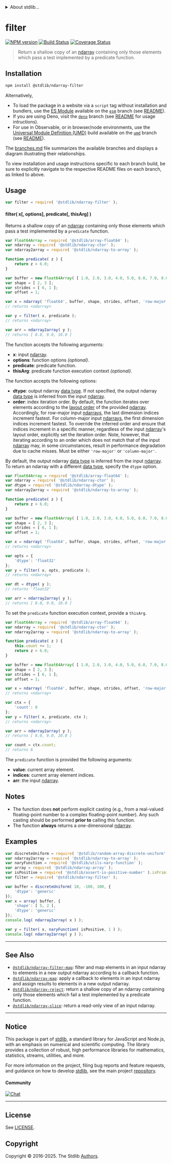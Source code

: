 <!--

@license Apache-2.0

Copyright (c) 2024 The Stdlib Authors.

Licensed under the Apache License, Version 2.0 (the "License");
you may not use this file except in compliance with the License.
You may obtain a copy of the License at

   http://www.apache.org/licenses/LICENSE-2.0

Unless required by applicable law or agreed to in writing, software
distributed under the License is distributed on an "AS IS" BASIS,
WITHOUT WARRANTIES OR CONDITIONS OF ANY KIND, either express or implied.
See the License for the specific language governing permissions and
limitations under the License.

-->


<details>
  <summary>
    About stdlib...
  </summary>
  <p>We believe in a future in which the web is a preferred environment for numerical computation. To help realize this future, we've built stdlib. stdlib is a standard library, with an emphasis on numerical and scientific computation, written in JavaScript (and C) for execution in browsers and in Node.js.</p>
  <p>The library is fully decomposable, being architected in such a way that you can swap out and mix and match APIs and functionality to cater to your exact preferences and use cases.</p>
  <p>When you use stdlib, you can be absolutely certain that you are using the most thorough, rigorous, well-written, studied, documented, tested, measured, and high-quality code out there.</p>
  <p>To join us in bringing numerical computing to the web, get started by checking us out on <a href="https://github.com/stdlib-js/stdlib">GitHub</a>, and please consider <a href="https://opencollective.com/stdlib">financially supporting stdlib</a>. We greatly appreciate your continued support!</p>
</details>

# filter

[![NPM version][npm-image]][npm-url] [![Build Status][test-image]][test-url] [![Coverage Status][coverage-image]][coverage-url] <!-- [![dependencies][dependencies-image]][dependencies-url] -->

> Return a shallow copy of an [ndarray][@stdlib/ndarray/ctor] containing only those elements which pass a test implemented by a predicate function.

<section class="intro">

</section>

<!-- /.intro -->

<section class="installation">

## Installation

```bash
npm install @stdlib/ndarray-filter
```

Alternatively,

-   To load the package in a website via a `script` tag without installation and bundlers, use the [ES Module][es-module] available on the [`esm`][esm-url] branch (see [README][esm-readme]).
-   If you are using Deno, visit the [`deno`][deno-url] branch (see [README][deno-readme] for usage intructions).
-   For use in Observable, or in browser/node environments, use the [Universal Module Definition (UMD)][umd] build available on the [`umd`][umd-url] branch (see [README][umd-readme]).

The [branches.md][branches-url] file summarizes the available branches and displays a diagram illustrating their relationships.

To view installation and usage instructions specific to each branch build, be sure to explicitly navigate to the respective README files on each branch, as linked to above.

</section>

<section class="usage">

## Usage

```javascript
var filter = require( '@stdlib/ndarray-filter' );
```

#### filter( x\[, options], predicate\[, thisArg] )

Returns a shallow copy of an [ndarray][@stdlib/ndarray/ctor] containing only those elements which pass a test implemented by a `predicate` function.

<!-- eslint-disable max-len -->

```javascript
var Float64Array = require( '@stdlib/array-float64' );
var ndarray = require( '@stdlib/ndarray-ctor' );
var ndarray2array = require( '@stdlib/ndarray-to-array' );

function predicate( z ) {
    return z > 6.0;
}

var buffer = new Float64Array( [ 1.0, 2.0, 3.0, 4.0, 5.0, 6.0, 7.0, 8.0, 9.0, 10.0, 11.0, 12.0 ] );
var shape = [ 2, 3 ];
var strides = [ 6, 1 ];
var offset = 1;

var x = ndarray( 'float64', buffer, shape, strides, offset, 'row-major' );
// returns <ndarray>

var y = filter( x, predicate );
// returns <ndarray>

var arr = ndarray2array( y );
// returns [ 8.0, 9.0, 10.0 ]
```

The function accepts the following arguments:

-   **x**: input [ndarray][@stdlib/ndarray/ctor].
-   **options**: function options _(optional)_.
-   **predicate**: predicate function.
-   **thisArg**: predicate function execution context _(optional)_.

The function accepts the following options:

-   **dtype**: output ndarray [data type][@stdlib/ndarray/dtypes]. If not specified, the output ndarray [data type][@stdlib/ndarray/dtypes] is inferred from the input [ndarray][@stdlib/ndarray/ctor].
-   **order**: index iteration order. By default, the function iterates over elements according to the [layout order][@stdlib/ndarray/orders] of the provided [ndarray][@stdlib/ndarray/ctor]. Accordingly, for row-major input [ndarrays][@stdlib/ndarray/ctor], the last dimension indices increment fastest. For column-major input [ndarrays][@stdlib/ndarray/ctor], the first dimension indices increment fastest. To override the inferred order and ensure that indices increment in a specific manner, regardless of the input [ndarray][@stdlib/ndarray/ctor]'s layout order, explicitly set the iteration order. Note, however, that iterating according to an order which does not match that of the input [ndarray][@stdlib/ndarray/ctor] may, in some circumstances, result in performance degradation due to cache misses. Must be either `'row-major'` or `'column-major'`.

By default, the output ndarray [data type][@stdlib/ndarray/dtypes] is inferred from the input [ndarray][@stdlib/ndarray/ctor]. To return an ndarray with a different [data type][@stdlib/ndarray/dtypes], specify the `dtype` option.

<!-- eslint-disable max-len -->

```javascript
var Float64Array = require( '@stdlib/array-float64' );
var ndarray = require( '@stdlib/ndarray-ctor' );
var dtype = require( '@stdlib/ndarray-dtype' );
var ndarray2array = require( '@stdlib/ndarray-to-array' );

function predicate( z ) {
    return z > 6.0;
}

var buffer = new Float64Array( [ 1.0, 2.0, 3.0, 4.0, 5.0, 6.0, 7.0, 8.0, 9.0, 10.0, 11.0, 12.0 ] );
var shape = [ 2, 3 ];
var strides = [ 6, 1 ];
var offset = 1;

var x = ndarray( 'float64', buffer, shape, strides, offset, 'row-major' );
// returns <ndarray>

var opts = {
    'dtype': 'float32'
};
var y = filter( x, opts, predicate );
// returns <ndarray>

var dt = dtype( y );
// returns 'float32'

var arr = ndarray2array( y );
// returns [ 8.0, 9.0, 10.0 ]
```

To set the `predicate` function execution context, provide a `thisArg`.

<!-- eslint-disable no-invalid-this, max-len -->

```javascript
var Float64Array = require( '@stdlib/array-float64' );
var ndarray = require( '@stdlib/ndarray-ctor' );
var ndarray2array = require( '@stdlib/ndarray-to-array' );

function predicate( z ) {
    this.count += 1;
    return z > 6.0;
}

var buffer = new Float64Array( [ 1.0, 2.0, 3.0, 4.0, 5.0, 6.0, 7.0, 8.0, 9.0, 10.0, 11.0, 12.0 ] );
var shape = [ 2, 3 ];
var strides = [ 6, 1 ];
var offset = 1;

var x = ndarray( 'float64', buffer, shape, strides, offset, 'row-major' );
// returns <ndarray>

var ctx = {
    'count': 0
};
var y = filter( x, predicate, ctx );
// returns <ndarray>

var arr = ndarray2array( y );
// returns [ 8.0, 9.0, 10.0 ]

var count = ctx.count;
// returns 6
```

The `predicate` function is provided the following arguments:

-   **value**: current array element.
-   **indices**: current array element indices.
-   **arr**: the input [ndarray][@stdlib/ndarray/ctor].

</section>

<!-- /.usage -->

<section class="notes">

## Notes

-   The function does **not** perform explicit casting (e.g., from a real-valued floating-point number to a complex floating-point number). Any such casting should be performed **prior to** calling this function.
-   The function **always** returns a one-dimensional [ndarray][@stdlib/ndarray/ctor].

</section>

<!-- /.notes -->

<section class="examples">

## Examples

<!-- eslint no-undef: "error" -->

```javascript
var discreteUniform = require( '@stdlib/random-array-discrete-uniform' );
var ndarray2array = require( '@stdlib/ndarray-to-array' );
var naryFunction = require( '@stdlib/utils-nary-function' );
var array = require( '@stdlib/ndarray-array' );
var isPositive = require( '@stdlib/assert-is-positive-number' ).isPrimitive;
var filter = require( '@stdlib/ndarray-filter' );

var buffer = discreteUniform( 10, -100, 100, {
    'dtype': 'generic'
});
var x = array( buffer, {
    'shape': [ 5, 2 ],
    'dtype': 'generic'
});
console.log( ndarray2array( x ) );

var y = filter( x, naryFunction( isPositive, 1 ) );
console.log( ndarray2array( y ) );
```

</section>

<!-- /.examples -->

<!-- Section for related `stdlib` packages. Do not manually edit this section, as it is automatically populated. -->

<section class="related">

* * *

## See Also

-   <span class="package-name">[`@stdlib/ndarray-filter-map`][@stdlib/ndarray/filter-map]</span><span class="delimiter">: </span><span class="description">filter and map elements in an input ndarray to elements in a new output ndarray according to a callback function.</span>
-   <span class="package-name">[`@stdlib/ndarray-map`][@stdlib/ndarray/map]</span><span class="delimiter">: </span><span class="description">apply a callback to elements in an input ndarray and assign results to elements in a new output ndarray.</span>
-   <span class="package-name">[`@stdlib/ndarray-reject`][@stdlib/ndarray/reject]</span><span class="delimiter">: </span><span class="description">return a shallow copy of an ndarray containing only those elements which fail a test implemented by a predicate function.</span>
-   <span class="package-name">[`@stdlib/ndarray-slice`][@stdlib/ndarray/slice]</span><span class="delimiter">: </span><span class="description">return a read-only view of an input ndarray.</span>

</section>

<!-- /.related -->


<section class="main-repo" >

* * *

## Notice

This package is part of [stdlib][stdlib], a standard library for JavaScript and Node.js, with an emphasis on numerical and scientific computing. The library provides a collection of robust, high performance libraries for mathematics, statistics, streams, utilities, and more.

For more information on the project, filing bug reports and feature requests, and guidance on how to develop [stdlib][stdlib], see the main project [repository][stdlib].

#### Community

[![Chat][chat-image]][chat-url]

---

## License

See [LICENSE][stdlib-license].


## Copyright

Copyright &copy; 2016-2025. The Stdlib [Authors][stdlib-authors].

</section>

<!-- /.stdlib -->

<!-- Section for all links. Make sure to keep an empty line after the `section` element and another before the `/section` close. -->

<section class="links">

[npm-image]: http://img.shields.io/npm/v/@stdlib/ndarray-filter.svg
[npm-url]: https://npmjs.org/package/@stdlib/ndarray-filter

[test-image]: https://github.com/stdlib-js/ndarray-filter/actions/workflows/test.yml/badge.svg?branch=main
[test-url]: https://github.com/stdlib-js/ndarray-filter/actions/workflows/test.yml?query=branch:main

[coverage-image]: https://img.shields.io/codecov/c/github/stdlib-js/ndarray-filter/main.svg
[coverage-url]: https://codecov.io/github/stdlib-js/ndarray-filter?branch=main

<!--

[dependencies-image]: https://img.shields.io/david/stdlib-js/ndarray-filter.svg
[dependencies-url]: https://david-dm.org/stdlib-js/ndarray-filter/main

-->

[chat-image]: https://img.shields.io/gitter/room/stdlib-js/stdlib.svg
[chat-url]: https://app.gitter.im/#/room/#stdlib-js_stdlib:gitter.im

[stdlib]: https://github.com/stdlib-js/stdlib

[stdlib-authors]: https://github.com/stdlib-js/stdlib/graphs/contributors

[umd]: https://github.com/umdjs/umd
[es-module]: https://developer.mozilla.org/en-US/docs/Web/JavaScript/Guide/Modules

[deno-url]: https://github.com/stdlib-js/ndarray-filter/tree/deno
[deno-readme]: https://github.com/stdlib-js/ndarray-filter/blob/deno/README.md
[umd-url]: https://github.com/stdlib-js/ndarray-filter/tree/umd
[umd-readme]: https://github.com/stdlib-js/ndarray-filter/blob/umd/README.md
[esm-url]: https://github.com/stdlib-js/ndarray-filter/tree/esm
[esm-readme]: https://github.com/stdlib-js/ndarray-filter/blob/esm/README.md
[branches-url]: https://github.com/stdlib-js/ndarray-filter/blob/main/branches.md

[stdlib-license]: https://raw.githubusercontent.com/stdlib-js/ndarray-filter/main/LICENSE

[@stdlib/ndarray/ctor]: https://github.com/stdlib-js/ndarray-ctor

[@stdlib/ndarray/dtypes]: https://github.com/stdlib-js/ndarray-dtypes

[@stdlib/ndarray/orders]: https://github.com/stdlib-js/ndarray-orders

<!-- <related-links> -->

[@stdlib/ndarray/filter-map]: https://github.com/stdlib-js/ndarray-filter-map

[@stdlib/ndarray/map]: https://github.com/stdlib-js/ndarray-map

[@stdlib/ndarray/reject]: https://github.com/stdlib-js/ndarray-reject

[@stdlib/ndarray/slice]: https://github.com/stdlib-js/ndarray-slice

<!-- </related-links> -->

</section>

<!-- /.links -->
